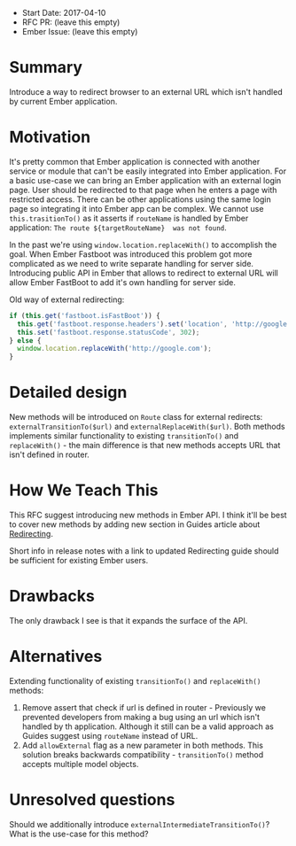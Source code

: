 - Start Date: 2017-04-10
- RFC PR: (leave this empty)
- Ember Issue: (leave this empty)

# Summary

Introduce a way to redirect browser to an external URL which isn't handled 
by current Ember application.

# Motivation

It's pretty common that Ember application is connected with another service 
or module that can't be easily integrated into Ember application. For a basic 
use-case we can bring an Ember application with an external login page. User 
should be redirected to that page when he enters a page with restricted access.
There can be other applications using the same login page so integrating it into 
Ember app can be complex. We cannot use `this.trasitionTo()` as it 
asserts if `routeName` is handled by Ember application: `The route ${targetRouteName} 
was not found`. 

In the past we're using `window.location.replaceWith()` to accomplish 
the goal. When Ember Fastboot was introduced this problem got more complicated as 
we need to write separate handling for server side. Introducing public API in Ember 
that allows to redirect to external URL will allow Ember FastBoot to add it's own 
handling for server side.

Old way of external redirecting:
```javascript
if (this.get('fastboot.isFastBoot')) {
  this.get('fastboot.response.headers').set('location', 'http://google.com');
  this.set('fastboot.response.statusCode', 302);
} else {
  window.location.replaceWith('http://google.com');
}
```

# Detailed design

New methods will be introduced on `Route` class for external redirects: 
`externalTransitionTo($url)` and `externalReplaceWith($url)`. Both methods implements
similar functionality to existing `transitionTo()` and `replaceWith()` - the main
difference is that new methods accepts URL that isn't defined in router.

# How We Teach This

This RFC suggest introducing new methods in Ember API. I think it'll be best to cover
new methods by adding new section in Guides article about [Redirecting](https://guides.emberjs.com/v2.12.0/routing/redirection/).

Short info in release notes with a link to updated Redirecting guide should be
sufficient for existing Ember users.

# Drawbacks

The only drawback I see is that it expands the surface of the API.

# Alternatives

Extending functionality of existing `transitionTo()` and `replaceWith()` methods:
1. Remove assert that check if url is defined in router - Previously we prevented
developers from making a bug using an url which isn't handled by th application.
Although it still can be a valid approach as Guides suggest using `routeName` 
instead of URL.
1. Add `allowExternal` flag as a new parameter in both methods. This solution breaks
backwards compatibility - `transitionTo()` method accepts multiple model objects.

# Unresolved questions

Should we additionally introduce `externalIntermediateTransitionTo()`? What is 
the use-case for this method?
